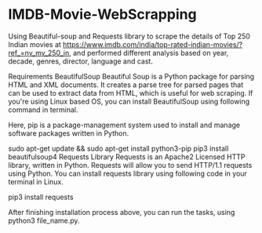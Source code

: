 # IMDB-Movie-WebScrapping
Using Beautiful-soup and Requests library to scrape the details of Top 250 Indian movies at https://www.imdb.com/india/top-rated-indian-movies/?ref_=nv_mv_250_in, and performed different analysis based on year, decade, genres, director, language and cast.

Requirements
BeautifulSoup
Beautiful Soup is a Python package for parsing HTML and XML documents. It creates a parse tree for parsed pages that can be used to extract data from HTML, which is useful for web scraping. If you're using Linux based OS, you can install BeautifulSoup using following command in terminal.

Here, pip is a package-management system used to install and manage software packages written in Python.

sudo apt-get update && sudo apt-get install python3-pip
pip3 install beautifulsoup4
Requests Library
Requests is an Apache2 Licensed HTTP library, written in Python. Requests will allow you to send HTTP/1.1 requests using Python. You can install requests library using following code in your terminal in Linux.

pip3 install requests

After finishing installation process above, you can run the tasks, using python3 file_name.py.
